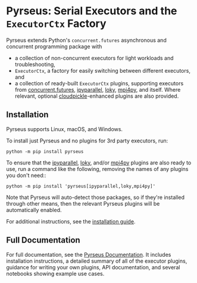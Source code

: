 Pyrseus: Serial Executors and the `ExecutorCtx` Factory
=======================================================

Pyrseus extends Python's `concurrent.futures` asynchronous and concurrent
programming package with

 - a collection of non-concurrent executors for light workloads and
   troubleshooting,
 - `ExecutorCtx`, a factory for easily switching between different executors,
   and
 - a collection of ready-built `ExecutorCtx` plugins, supporting executors from
   [concurrent.futures](https://docs.python.org/3/library/concurrent.futures.html),
   [ipyparallel](https://ipyparallel.readthedocs.io),
   [loky](https://loky.readthedocs.io), [mpi4py](https://mpi4py.readthedocs.io),
   and itself. Where relevant, optional
   [cloudpickle](https://github.com/cloudpipe/cloudpickle)-enhanced plugins are
   also provided.

Installation
------------

Pyrseus supports Linux, macOS, and Windows.

To install just Pyrseus and no plugins for 3rd party executors, run:

    python -m pip install pyrseus

To ensure that the [ipyparallel](https://ipyparallel.readthedocs.io),
[loky](https://loky.readthedocs.io), and/or
[mpi4py](https://mpi4py.readthedocs.io) plugins are also ready to use, run a
command like the following, removing the names of any plugins you don't need::

    python -m pip install 'pyrseus[ipyparallel,loky,mpi4py]'

Note that Pyrseus will auto-detect those packages, so if they're installed
through other means, then the relevant Pyrseus plugins will be automatically
enabled.

For additional instructions, see the [installation
guide](https://pyrseus.readthedocs.io/en/latest/install.html).

Full Documentation
------------------

For full documentation, see the [Pyrseus
Documentation](https://pyrseus.readthedocs.io/). It includes installation
instructions, a detailed summary of all of the executor plugins, guidance for
writing your own plugins, API documentation, and several notebooks showing
example use cases.
